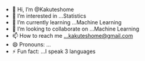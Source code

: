 - 👋 Hi, I’m @Kakuteshome
- 👀 I’m interested in ...Statistics
- 🌱 I’m currently learning ...Machine Learning
- 💞️ I’m looking to collaborate on ...Machine Learning
- 📫 How to reach me ...kakuteshome@gmail.com
- 😄 Pronouns: ...
- ⚡ Fun fact: ...I speak 3 languages

<!---
Kakuteshome/Kakuteshome is a ✨ special ✨ repository because its `README.md` (this file) appears on your GitHub profile.
You can click the Preview link to take a look at your changes.
--->
